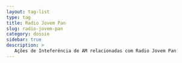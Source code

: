 ```yaml
---
layout: tag-list
type: tag
title: Radio Jovem Pan
slug: radio-jovem-pan
category: dossie
sidebar: true
description: >
   Ações de Inteferência de AM relacionadas com Radio Jovem Pan
---
```

